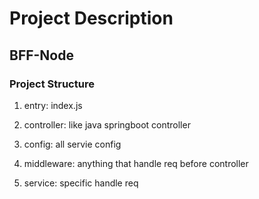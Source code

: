 # Project Description

## BFF-Node

### Project Structure

1. entry: index.js
   
2. controller: like java springboot controller 

3. config: all servie config

4. middleware: anything that handle req before controller

5. service: specific handle req